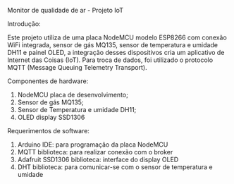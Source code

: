 Monitor de qualidade de ar - Projeto IoT

Introdução:

Este projeto utiliza de uma placa NodeMCU modelo ESP8266 com conexão WiFi integrada, sensor de gás MQ135, sensor de temperatura e umidade DH11 e painel OLED, a integração desses dispositivos cria um aplicativo de Internet das Coisas (IoT). Para troca de dados, foi utilizado o protocolo MQTT (Message Queuing Telemetry Transport).

Componentes de hardware: 

1. NodeMCU placa de desenvolvimento;
2. Sensor de gás MQ135;
3. Sensor de Temperatura e umidade DH11;
4. OLED display SSD1306

Requerimentos de software:

1. Arduino IDE: para programação da placa NodeMCU
2. MQTT biblioteca: para realizar conexão com o broker 
3. Adafruit SSD1306 biblioteca: interface do display OLED
4. DHT biblioteca: para comunicar-se com o sensor de temperatura e umidade

